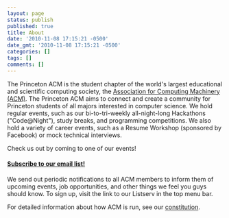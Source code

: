 ```yaml
---
layout: page
status: publish
published: true
title: About
date: '2010-11-08 17:15:21 -0500'
date_gmt: '2010-11-08 17:15:21 -0500'
categories: []
tags: []
comments: []
---
```

The Princeton ACM is the student chapter of the world's largest educational and scientific computing society, the [Association for Computing Machinery (ACM)](http://acm.org). The Princeton ACM aims to connect and create a community for Princeton students of all majors interested in computer science. We hold regular events, such as our bi-to-tri-weekly all-night-long Hackathons ("Code@Night"), study breaks, and programming competitions. We also hold a variety of career events, such as a Resume Workshop (sponsored by Facebook) or mock technical interviews.

Check us out by coming to one of our events!

#### [Subscribe to our email list!](https://lists.princeton.edu/cgi-bin/wa?A0=princetonacm)

We send out periodic notifications to all ACM members to inform them of upcoming events, job opportunities, and other things we feel you guys should know. To sign up, visit the link to our Listserv in the top menu bar.

For detailed information about how ACM is run, see our [constitution](/about/constitution/).
